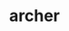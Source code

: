 ---
title: "archer"
layout: cache
categories: [package, develop]
meta: {"versions": ["2.0.0"], "compilers": ["gcc@=11.1.0", "oneapi@=2023.2.0"], "oss": ["ubuntu20.04"], "platforms": ["linux"], "targets": ["x86_64", "x86_64_v3"], "stacks": ["e4s", "e4s-oneapi", "root"], "num_specs": 11, "num_specs_by_stack": {"e4s-oneapi": 5, "root": 11, "e4s": 6}}
spec_details: [{"hash": "cyar6eqppgrhga6nulg4z342e3hqrjqc", "compiler": "oneapi@=2023.2.0", "versions": ["2.0.0"], "os": "ubuntu20.04", "platform": "linux", "target": "x86_64", "variants": ["build_system=cmake", "build_type=Release", "generator=ninja", "~ipo"], "stacks": ["e4s-oneapi", "root"], "size": "-", "tarball": "https://binaries.spack.io/develop/build_cache/linux-ubuntu20.04-x86_64/oneapi-2023.2.0/archer-2.0.0/linux-ubuntu20.04-x86_64-oneapi-2023.2.0-archer-2.0.0-cyar6eqppgrhga6nulg4z342e3hqrjqc.spack"}, {"hash": "ycefughfo7puy2qy5kd64qmb5qdkkrj3", "compiler": "oneapi@=2023.2.0", "versions": ["2.0.0"], "os": "ubuntu20.04", "platform": "linux", "target": "x86_64", "variants": ["build_system=cmake", "build_type=Release", "generator=ninja", "~ipo"], "stacks": ["e4s-oneapi", "root"], "size": "-", "tarball": "https://binaries.spack.io/develop/build_cache/linux-ubuntu20.04-x86_64/oneapi-2023.2.0/archer-2.0.0/linux-ubuntu20.04-x86_64-oneapi-2023.2.0-archer-2.0.0-ycefughfo7puy2qy5kd64qmb5qdkkrj3.spack"}, {"hash": "jxkztzhmd564vnztqqlehfa4wo3fj24l", "compiler": "oneapi@=2023.2.0", "versions": ["2.0.0"], "os": "ubuntu20.04", "platform": "linux", "target": "x86_64", "variants": ["build_system=cmake", "build_type=Release", "generator=ninja", "~ipo"], "stacks": ["e4s-oneapi", "root"], "size": "-", "tarball": "https://binaries.spack.io/develop/build_cache/linux-ubuntu20.04-x86_64/oneapi-2023.2.0/archer-2.0.0/linux-ubuntu20.04-x86_64-oneapi-2023.2.0-archer-2.0.0-jxkztzhmd564vnztqqlehfa4wo3fj24l.spack"}, {"hash": "m6uj2cgu6y27hfiqctna6ykxapcg6u2i", "compiler": "oneapi@=2023.2.0", "versions": ["2.0.0"], "os": "ubuntu20.04", "platform": "linux", "target": "x86_64", "variants": ["build_system=cmake", "build_type=Release", "generator=ninja", "~ipo"], "stacks": ["e4s-oneapi", "root"], "size": "-", "tarball": "https://binaries.spack.io/develop/build_cache/linux-ubuntu20.04-x86_64/oneapi-2023.2.0/archer-2.0.0/linux-ubuntu20.04-x86_64-oneapi-2023.2.0-archer-2.0.0-m6uj2cgu6y27hfiqctna6ykxapcg6u2i.spack"}, {"hash": "7ywzmhsia6fmhacgxd2a7xmdlcxwy336", "compiler": "oneapi@=2023.2.0", "versions": ["2.0.0"], "os": "ubuntu20.04", "platform": "linux", "target": "x86_64", "variants": ["build_system=cmake", "build_type=Release", "generator=ninja", "~ipo"], "stacks": ["e4s-oneapi", "root"], "size": "-", "tarball": "https://binaries.spack.io/develop/build_cache/linux-ubuntu20.04-x86_64/oneapi-2023.2.0/archer-2.0.0/linux-ubuntu20.04-x86_64-oneapi-2023.2.0-archer-2.0.0-7ywzmhsia6fmhacgxd2a7xmdlcxwy336.spack"}, {"hash": "6kxjleom4xpjigjjlfrit6e2avnmszdn", "compiler": "gcc@=11.1.0", "versions": ["2.0.0"], "os": "ubuntu20.04", "platform": "linux", "target": "x86_64_v3", "variants": ["build_system=cmake", "build_type=Release", "generator=ninja", "~ipo"], "stacks": ["e4s", "root"], "size": "-", "tarball": "https://binaries.spack.io/develop/build_cache/linux-ubuntu20.04-x86_64_v3/gcc-11.1.0/archer-2.0.0/linux-ubuntu20.04-x86_64_v3-gcc-11.1.0-archer-2.0.0-6kxjleom4xpjigjjlfrit6e2avnmszdn.spack"}, {"hash": "3thfjtkxksrqu5xp3ghpnbyd7orf55wj", "compiler": "gcc@=11.1.0", "versions": ["2.0.0"], "os": "ubuntu20.04", "platform": "linux", "target": "x86_64_v3", "variants": ["build_system=cmake", "build_type=Release", "generator=ninja", "~ipo"], "stacks": ["e4s", "root"], "size": "-", "tarball": "https://binaries.spack.io/develop/build_cache/linux-ubuntu20.04-x86_64_v3/gcc-11.1.0/archer-2.0.0/linux-ubuntu20.04-x86_64_v3-gcc-11.1.0-archer-2.0.0-3thfjtkxksrqu5xp3ghpnbyd7orf55wj.spack"}, {"hash": "cpanbysy2wiwy77bqdj47nzayzf73b4i", "compiler": "gcc@=11.1.0", "versions": ["2.0.0"], "os": "ubuntu20.04", "platform": "linux", "target": "x86_64_v3", "variants": ["build_system=cmake", "build_type=Release", "generator=ninja", "~ipo"], "stacks": ["e4s", "root"], "size": "-", "tarball": "https://binaries.spack.io/develop/build_cache/linux-ubuntu20.04-x86_64_v3/gcc-11.1.0/archer-2.0.0/linux-ubuntu20.04-x86_64_v3-gcc-11.1.0-archer-2.0.0-cpanbysy2wiwy77bqdj47nzayzf73b4i.spack"}, {"hash": "bymflkflmlp6kltkj4feu5pxljliobyc", "compiler": "gcc@=11.1.0", "versions": ["2.0.0"], "os": "ubuntu20.04", "platform": "linux", "target": "x86_64_v3", "variants": ["build_system=cmake", "build_type=Release", "generator=ninja", "~ipo"], "stacks": ["e4s", "root"], "size": "-", "tarball": "https://binaries.spack.io/develop/build_cache/linux-ubuntu20.04-x86_64_v3/gcc-11.1.0/archer-2.0.0/linux-ubuntu20.04-x86_64_v3-gcc-11.1.0-archer-2.0.0-bymflkflmlp6kltkj4feu5pxljliobyc.spack"}, {"hash": "vlojila7u3zlow56kn7xba7qwytqdvgo", "compiler": "gcc@=11.1.0", "versions": ["2.0.0"], "os": "ubuntu20.04", "platform": "linux", "target": "x86_64_v3", "variants": ["build_system=cmake", "build_type=Release", "generator=ninja", "~ipo"], "stacks": ["e4s", "root"], "size": "-", "tarball": "https://binaries.spack.io/develop/build_cache/linux-ubuntu20.04-x86_64_v3/gcc-11.1.0/archer-2.0.0/linux-ubuntu20.04-x86_64_v3-gcc-11.1.0-archer-2.0.0-vlojila7u3zlow56kn7xba7qwytqdvgo.spack"}, {"hash": "7wftfzspamf2ei3nb7dkfiah72h6uvqv", "compiler": "gcc@=11.1.0", "versions": ["2.0.0"], "os": "ubuntu20.04", "platform": "linux", "target": "x86_64_v3", "variants": ["build_system=cmake", "build_type=Release", "generator=ninja", "~ipo"], "stacks": ["e4s", "root"], "size": "-", "tarball": "https://binaries.spack.io/develop/build_cache/linux-ubuntu20.04-x86_64_v3/gcc-11.1.0/archer-2.0.0/linux-ubuntu20.04-x86_64_v3-gcc-11.1.0-archer-2.0.0-7wftfzspamf2ei3nb7dkfiah72h6uvqv.spack"}]
---